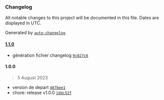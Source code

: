 ### Changelog

All notable changes to this project will be documented in this file. Dates are displayed in UTC.

Generated by [`auto-changelog`](https://github.com/CookPete/auto-changelog).

#### [1.1.0](https://github.com/jdonet/test/compare/1.0.0...1.1.0)

- génération fichier changelog [`9c027c6`](https://github.com/jdonet/test/commit/9c027c62c84af19a5bbed3a0024d592fe0c683c2)

#### 1.0.0

> 5 August 2023

- version de depart [`487bee1`](https://github.com/jdonet/test/commit/487bee1019c7ffb30f3498fee7d17c6e619686ef)
- chore: release v1.0.0 [`1ddc52f`](https://github.com/jdonet/test/commit/1ddc52f71b9e66c793f09814455108e2fac44d5b)
